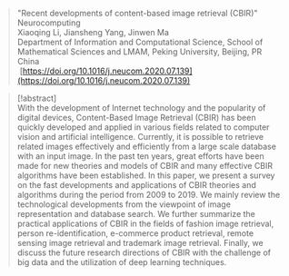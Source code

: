 > "Recent developments of content-based image retrieval (CBIR)"  
> Neurocomputing  
> Xiaoqing Li, Jiansheng Yang, Jinwen Ma  
> Department of Information and Computational Science, School of Mathematical Sciences and LMAM, Peking University, Beijing, PR China  
> [https://doi.org/10.1016/j.neucom.2020.07.139](https://doi.org/10.1016/j.neucom.2020.07.139)  

> [!abstract]  
> With the development of Internet technology and the popularity of digital devices, Content-Based Image Retrieval (CBIR) has been quickly developed and applied in various fields related to computer vision and artificial intelligence. Currently, it is possible to retrieve related images effectively and efficiently from a large scale database with an input image. In the past ten years, great efforts have been made for new theories and models of CBIR and many effective CBIR algorithms have been established. In this paper, we present a survey on the fast developments and applications of CBIR theories and algorithms during the period from 2009 to 2019. We mainly review the technological developments from the viewpoint of image representation and database search. We further summarize the practical applications of CBIR in the fields of fashion image retrieval, person re-identification, e-commerce product retrieval, remote sensing image retrieval and trademark image retrieval. Finally, we discuss the future research directions of CBIR with the challenge of big data and the utilization of deep learning techniques.